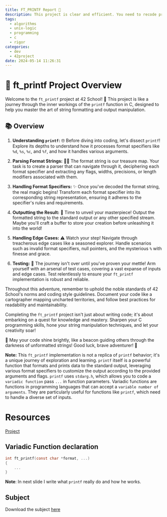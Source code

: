 ```yaml
---
title: FT_PRINTF Report 📘
description: This project is clear and efficient. You need to recode printf. You'll then be able to reuse it in future projects. This project focuses on variable-size arguments.
tags:
  - algorithms
  - unix-logic
  - programming
  - c
  - rigor
categories:
  - dev
  - 42project
date: 2024-05-14 11:26:31
---
```


# 🚀 ft_printf Project Overview

Welcome to the `ft_printf` project at 42 School! 🎉 This project is like a journey through the inner workings of the `printf` function in C, designed to help you master the art of string formatting and output manipulation.

## 📚 Overview

1. **Understanding `printf`:** 🤓 Before diving into coding, let's dissect `printf`! Explore its depths to understand how it processes format specifiers like `%d`, `%s`, `%c`, and `%f`, and how it handles various arguments.

2. **Parsing Format Strings:** 🕵️‍♂️ The format string is our treasure map. Your task is to create a parser that can navigate through it, deciphering each format specifier and extracting any flags, widths, precisions, or length modifiers associated with them.

3. **Handling Format Specifiers:** ✨ Once you've decoded the format string, the real magic begins! Transform each format specifier into its corresponding string representation, ensuring it adheres to the specifier's rules and requirements.

4. **Outputting the Result:** 📝 Time to unveil your masterpiece! Output the formatted string to the standard output or any other specified stream. Maybe you'll craft a buffer to store your creation before unleashing it into the world!

5. **Handling Edge Cases:** ⚠️ Watch your step! Navigate through treacherous edge cases like a seasoned explorer. Handle scenarios such as invalid format specifiers, null pointers, and the mysterious `%` with finesse and grace.

6. **Testing:** 🧪 The journey isn't over until you've proven your mettle! Arm yourself with an arsenal of test cases, covering a vast expanse of inputs and edge cases. Test relentlessly to ensure your `ft_printf` implementation is robust and reliable.

Throughout this adventure, remember to uphold the noble standards of 42 School's norms and coding style guidelines. Document your code like a cartographer mapping uncharted territories, and follow best practices for readability and maintainability.

Completing the `ft_printf` project isn't just about writing code; it's about embarking on a quest for knowledge and mastery. Sharpen your C programming skills, hone your string manipulation techniques, and let your creativity soar!

🌟 May your code shine brightly, like a beacon guiding others through the darkness of unformatted strings! Good luck, brave adventurer! 🌟

**Note:** This `ft_printf` implementation is not a replica of `printf` behavior; it's a unique journey of exploration and learning. `printf` itself is a powerful function that formats and prints data to the standard output, leveraging various format specifiers to customize the output according to the provided arguments and flags. `printf` uses `stdarg.h`, which allows you to code a `variadic function` pass `...` in function parameters. Variadic functions are functions in programming languages that can accept a `variable number of arguments`. They are particularly useful for functions like `printf`, which need to handle a diverse set of inputs.

# Resources

[Project](https://github.com/Unam3dd/ft_printf)

## Variadic Function declaration
```c
int	ft_printf(const char *format, ...)
{
	...
}
```

**Note**: In next slide I write what `printf` really do and how he works.

## Subject
Download the subject [here](/images/ft_printf.pdf)
